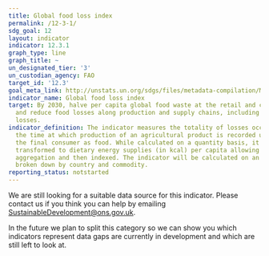 ```yaml
---
title: Global food loss index
permalink: /12-3-1/
sdg_goal: 12
layout: indicator
indicator: 12.3.1
graph_type: line
graph_title: ~
un_designated_tier: '3'
un_custodian_agency: FAO
target_id: '12.3'
goal_meta_link: http://unstats.un.org/sdgs/files/metadata-compilation/Metadata-Goal-12.pdf
indicator_name: Global food loss index
target: By 2030, halve per capita global food waste at the retail and consumer levels
  and reduce food losses along production and supply chains, including post-harvest
  losses.
indicator_definition: The indicator measures the totality of losses occurring from
  the time at which production of an agricultural product is recorded until it reaches
  the final consumer as food. While calculated on a quantity basis, it is subsequently
  transformed to dietary energy supplies (in kcal) per capita allowing consistent
  aggregation and then indexed. The indicator will be calculated on an annual frequency
  broken down by country and commodity.
reporting_status: notstarted
---
```


We are still looking for a suitable data source for this indicator. Please contact us if you think you can help by emailing <a href="mailto:SustainableDevelopment@ons.gov.uk">SustainableDevelopment@ons.gov.uk</a>.

In the future we plan to split this category so we can show you which indicators represent data gaps are currently in development and which are still left to look at.

